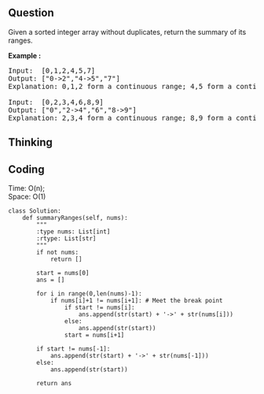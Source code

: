 ## Question
Given a sorted integer array without duplicates, return the summary of its ranges.

**Example :**   
<pre>
Input:  [0,1,2,4,5,7]
Output: ["0->2","4->5","7"]
Explanation: 0,1,2 form a continuous range; 4,5 form a continuous range.

Input:  [0,2,3,4,6,8,9]
Output: ["0","2->4","6","8->9"]
Explanation: 2,3,4 form a continuous range; 8,9 form a continuous range.
</pre>

## Thinking


## Coding
Time: O(n); <br>
Space: O(1)
```python3
class Solution:
    def summaryRanges(self, nums):
        """
        :type nums: List[int]
        :rtype: List[str]
        """
        if not nums:
            return []
        
        start = nums[0]
        ans = []
        
        for i in range(0,len(nums)-1):
            if nums[i]+1 != nums[i+1]: # Meet the break point
                if start != nums[i]:
                    ans.append(str(start) + '->' + str(nums[i]))
                else:
                    ans.append(str(start))
                start = nums[i+1]
           
        if start != nums[-1]:
            ans.append(str(start) + '->' + str(nums[-1]))
        else:
            ans.append(str(start))
        
        return ans
```

